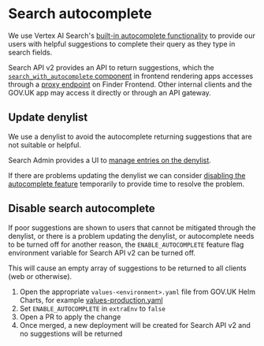 # Search autocomplete
We use Vertex AI Search's [built-in autocomplete functionality][vais-ac] to provide our users with
helpful suggestions to complete their query as they type in search fields.

Search API v2 provides an API to return suggestions, which the [`search_with_autocomplete`
component][component] in frontend rendering apps accesses through a [proxy endpoint][ff-proxy] on
Finder Frontend. Other internal clients and the GOV.UK app may access it directly or through an API
gateway.

## Update denylist
We use a denylist to avoid the autocomplete returning suggestions that are not suitable or helpful.

Search Admin provides a UI to [manage entries on the denylist][search-admin-denylist].

If there are problems updating the denylist we can consider [disabling the autocomplete
feature](#disable-search-autocomplete) temporarily to provide time to resolve the problem.

## Disable search autocomplete
If poor suggestions are shown to users that cannot be mitigated through the denylist, or there is a
problem updating the denylist, or autocomplete needs to be turned off for another reason, the
`ENABLE_AUTOCOMPLETE` feature flag environment variable for Search API v2 can be turned off.

This will cause an empty array of suggestions to be returned to all clients (web or otherwise).

1. Open the appropriate `values-<environment>.yaml` file from GOV.UK Helm Charts, for example
   [values-production.yaml][]
1. Set `ENABLE_AUTOCOMPLETE` in `extraEnv` to `false`
1. Open a PR to apply the change
1. Once merged, a new deployment will be created for Search API v2 and no suggestions will be
   returned

[component]: https://components.publishing.service.gov.uk/component-guide/search_with_autocomplete
[ff-proxy]: https://github.com/alphagov/finder-frontend/blob/main/app/controllers/api/autocompletes_controller.rb
[vais-ac]: https://cloud.google.com/generative-ai-app-builder/docs/configure-autocomplete
[values-production.yaml]: https://github.com/alphagov/govuk-helm-charts/blob/main/charts/app-config/values-production.yaml
[search-admin-denylist]: https://search-admin.publishing.service.gov.uk/completion_denylist_entries
